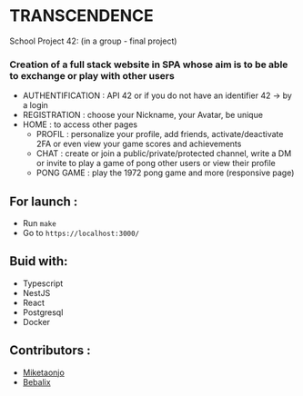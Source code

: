 # TRANSCENDENCE

School Project 42: (in a group - final project)

### Creation of a full stack website in SPA whose aim is to be able to exchange or play with other users

- AUTHENTIFICATION : API 42 or if you do not have an identifier 42 -> by a login
- REGISTRATION : choose your Nickname, your Avatar, be unique 
- HOME : to access other pages
  - PROFIL : personalize your profile, add friends, activate/deactivate 2FA or even view your game scores and achievements
  - CHAT : create or join a public/private/protected channel, write a DM or invite to play a game of pong other users or view their profile
  - PONG GAME : play the 1972 pong game and more (responsive page)

## For launch : 
  -  Run `make`
  -  Go to `https://localhost:3000/`

## Buid with:
  + Typescript
  + NestJS
  + React
  + Postgresql
  + Docker

## Contributors :
  - [Miketaonjo](https://github.com/miketaonjo)
  - [Bebalix](https://github.com/Bebalix)

